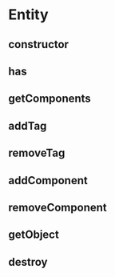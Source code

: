 # Entity

## constructor

## has

## getComponents

## addTag

## removeTag

## addComponent

## removeComponent

## getObject

## destroy
